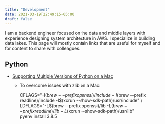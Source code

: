 ```yaml
---
title: "Development"
date: 2021-03-19T22:49:15-05:00
draft: false
---
```


I am a backend engineer focused on the data and middle layers with experience designing system architecture in AWS. I specialize in building data lakes. This page will mostly contain links that are useful for myself and for content to share with colleagues.

## Python

- [Supporting Multiple Versions of Python on a Mac](https://weknowinc.com/blog/running-multiple-python-versions-mac-osx)
    - To overcome issues with zlib on a Mac: 
    
      CFLAGS="-I$(brew --prefix openssl)/include -I$(brew --prefix readline)/include -I$(xcrun --show-sdk-path)/usr/include" \
      LDFLAGS="-L$(brew --prefix openssl)/lib -L$(brew --prefix readline)/lib -L$(xcrun --show-sdk-path)/usr/lib" \
      pyenv install 3.8.5